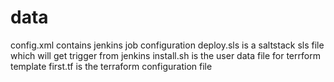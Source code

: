 # data
config.xml contains jenkins job configuration
deploy.sls  is a saltstack sls file which will get trigger from jenkins
install.sh is the user data file for terrform template
first.tf is the terraform configuration file 
